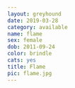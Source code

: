 ```yaml
---
layout: greyhound
date: 2019-03-28
category: available
name: flame
sex: female
dob: 2011-09-24
color: brindle
cats: yes
title: Flame
pic: flame.jpg
---
```


